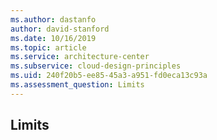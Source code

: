 ```yaml
---
ms.author: dastanfo
author: david-stanford
ms.date: 10/16/2019
ms.topic: article
ms.service: architecture-center
ms.subservice: cloud-design-principles
ms.uid: 240f20b5-ee85-45a3-a951-fd0eca13c93a
ms.assessment_question: Limits
---
```

## Limits


